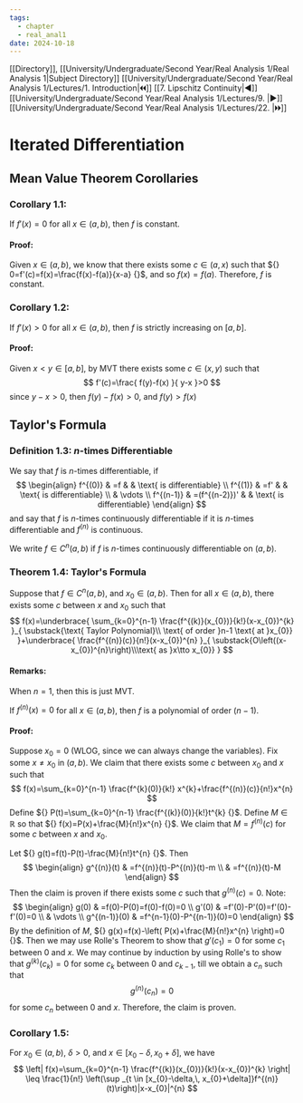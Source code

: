 ```yaml
---
tags:
  - chapter
  - real_anal1
date: 2024-10-18
---
```

[[Directory]], [[University/Undergraduate/Second Year/Real Analysis 1/Real Analysis 1|Subject Directory]]
[[University/Undergraduate/Second Year/Real Analysis 1/Lectures/1. Introduction|🞀🞀]] [[7. Lipschitz Continuity|◀]] [[University/Undergraduate/Second Year/Real Analysis 1/Lectures/9. |▶]] [[University/Undergraduate/Second Year/Real Analysis 1/Lectures/22. |🞂🞂]]
# Iterated Differentiation
## Mean Value Theorem Corollaries
### Corollary 1.1:
If ${} f'(x)=0 {}$ for all ${} x \in (a,\, b) {}$, then $f$ is constant.
#### Proof:
Given ${} x \in (a,\, b) {}$, we know that there exists some ${} c \in (a,\, x) {}$ such that ${} 0=f'(c)=f(x)=\frac{f(x)-f(a)}{x-a}  {}$, and so ${} f(x)=f(a) {}$. Therefore, $f$ is constant. 
### Corollary 1.2:
If ${} f'(x)>0 {}$ for all ${} x \in (a,\, b) {}$, then $f$ is strictly increasing on ${} [a,\, b] {}$. 
#### Proof:
Given ${} x<y \in [a,\, b] {}$, by MVT there exists some ${} c \in (x,\, y) {}$ such that 
$$
f'(c)=\frac{ f(y)-f(x) }{ y-x }>0
$$
since ${} y-x>0 {}$, then ${} f(y)-f(x)>0 {}$, and ${} f(y)>f(x) {}$
## Taylor's Formula
### Definition 1.3: ${} n {}$-times Differentiable
We say that ${} f$ is $n$-times differentiable, if
$$
\begin{align}
f^{(0)} & =f  &  & \text{ is differentiable} \\
f^{(1)} & =f'  &  & \text{ is differentiable} \\
 & \vdots \\
f^{(n-1)} & =(f^{(n-2)})'  &  & \text{ is differentiable}
\end{align}
$$
and say that $f$ is $n$-times continuously differentiable if it is $n$-times differentiable and ${} f^{(n)} {}$ is continuous.

We write ${} f \in C^{n}(a,\, b) {}$ if $f$ is $n$-times continuously differentiable on ${} (a,\, b) {}$.
### Theorem 1.4: Taylor's Formula
Suppose that ${} f \in C^{n}(a,\, b) {}$, and ${} x_{0} \in (a,\, b) {}$. Then for all ${} x \in (a,b) {}$, there exists some ${} c {}$ between $x$ and $x_{0}$ such that 
$$
f(x)=\underbrace{ \sum_{k=0}^{n-1} \frac{f^{(k)}(x_{0})}{k!}(x-x_{0})^{k} }_{ \substack{\text{ Taylor Polynomial}\\ \text{ of order }n-1 \text{ at }x_{0}}  }+\underbrace{ \frac{f^{(n)}(c)}{n!}(x-x_{0})^{n} }_{ \substack{O\left((x-x_{0})^{n}\right)\\\text{ as }x\tto x_{0}}  }
$$
#### Remarks:
When ${} n=1 {}$, then this is just MVT. 

If ${} f^{(n)}(x)=0 {}$ for all ${} x \in (a,\, b) {}$, then $f$ is a polynomial of order ${} (n-1) {}$. 
#### Proof:
Suppose ${} x_{0}=0 {}$ (WLOG, since we can always change the variables). Fix some $x\neq x_{0}$ in ${} (a,\, b) {}$. We claim that there exists some $c$ between $x_{0}$ and $x {}$ such that
$$
f(x)=\sum_{k=0}^{n-1} \frac{f^{k}(0)}{k!} x^{k}+\frac{f^{(n)}(c)}{n!}x^{n} 
$$
Define ${} P(t)=\sum_{k=0}^{n-1} \frac{f^{(k)}(0)}{k!}t^{k} {}$. Define ${} M \in \mathbb{R} {}$ so that ${} f(x)=P(x)+\frac{M}{n!}x^{n} {}$. We claim that ${} M=f^{(n)}(c) {}$ for some $c$ between $x$ and $x_{0}$.

Let ${} g(t)=f(t)-P(t)-\frac{M}{n!}t^{n} {}$. Then 
$$
\begin{align}
g^{(n)}(t) & =f^{(n)}(t)-P^{(n)}(t)-m \\
 & =f^{(n)}(t)-M
\end{align}
$$
Then the claim is proven if there exists some $c$ such that ${} g^{(n)}(c)=0 {}$. Note:
$$
\begin{align}
g(0) & =f(0)-P(0)=f(0)-f(0)=0 \\
 g'(0) & =f'(0)-P'(0)=f'(0)-f'(0)=0 \\
 & \vdots  \\
g^{(n-1)}(0) & =f^{n-1}(0)-P^{(n-1)}(0)=0
\end{align}
$$
By the definition of $M$, ${} g(x)=f(x)-\left( P(x)+\frac{M}{n!}x^{n} \right)=0 {}$. Then we may use Rolle's Theorem to show that ${} g'(c_{1})=0 {}$ for some $c_{1}$ between $0$ and $x {}$. We may continue by induction by using Rolle's to show that ${} g^{(k)}(c_{k})=0 {}$ for some ${} c_{k} {}$ between $0$ and ${} c_{k-1} {}$, till we obtain a ${} c_{n} {}$ such that
$$
g^{(n)}(c_{n})=0
$$
for some ${} c_{n} {}$ between $0$ and $x$. Therefore, the claim is proven. 
### Corollary 1.5:
For ${} x_{0} \in (a,\, b) {}$, ${} \delta>0 {}$, and ${} x \in [x_{0}-\delta,\, x_{0}+\delta] {}$, we have
$$
\left| f(x)=\sum_{k=0}^{n-1} \frac{f^{(k)}(x_{0})}{k!}(x-x_{0})^{k} \right| \leq \frac{1}{n!} \left(\sup _{t \in [x_{0}-\delta,\, x_{0}+\delta]}f^{(n)}(t)\right)|x-x_{0}|^{n}
$$
